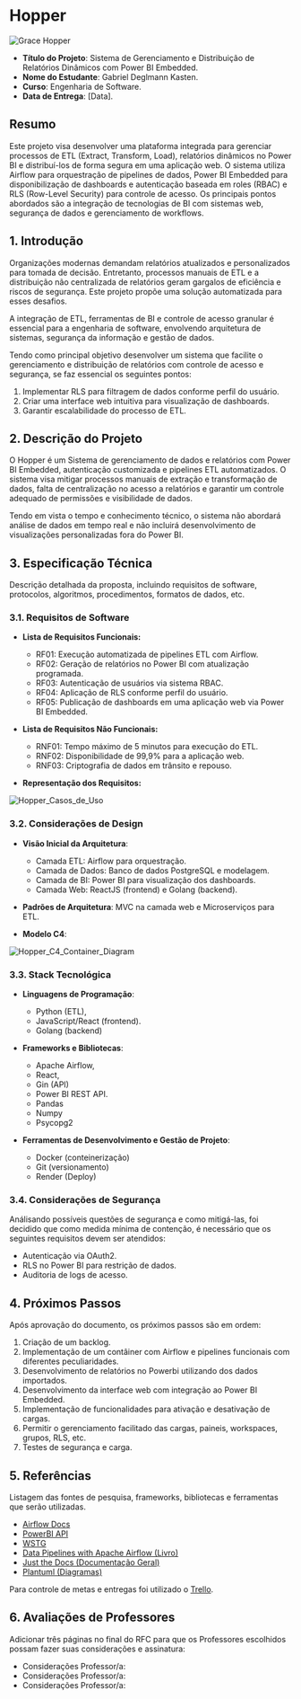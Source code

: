 
# Hopper

![Grace Hopper](docs/images/gracehopperscreenshot.svg)

- **Título do Projeto**: Sistema de Gerenciamento e Distribuição de Relatórios Dinâmicos com Power BI Embedded.
- **Nome do Estudante**: Gabriel Deglmann Kasten.
- **Curso**: Engenharia de Software.
- **Data de Entrega**: [Data].

## Resumo

Este projeto visa desenvolver uma plataforma integrada para gerenciar processos de ETL (Extract, Transform, Load), relatórios dinâmicos no Power BI e distribuí-los de forma segura em uma aplicação web. O sistema utiliza Airflow para orquestração de pipelines de dados, Power BI Embedded para disponibilização de dashboards e autenticação baseada em roles (RBAC) e RLS (Row-Level Security) para controle de acesso. Os principais pontos abordados são a integração de tecnologias de BI com sistemas web, segurança de dados e gerenciamento de workflows.

## 1. Introdução

Organizações modernas demandam relatórios atualizados e personalizados para tomada de decisão. Entretanto, processos manuais de ETL e a distribuição não centralizada de relatórios geram gargalos de eficiência e riscos de segurança. Este projeto propõe uma solução automatizada para esses desafios.

A integração de ETL, ferramentas de BI e controle de acesso granular é essencial para a engenharia de software, envolvendo arquitetura de sistemas, segurança da informação e gestão de dados.

Tendo como principal objetivo desenvolver um sistema que facilite o gerenciamento e distribuição de relatórios com controle de acesso e segurança, se faz essencial os seguintes pontos:

1. Implementar RLS para filtragem de dados conforme perfil do usuário.
2. Criar uma interface web intuitiva para visualização de dashboards.
3. Garantir escalabilidade do processo de ETL.

## 2. Descrição do Projeto

O Hopper é um Sistema de gerenciamento de dados e relatórios com Power BI Embedded, autenticação customizada e pipelines ETL automatizados. O sistema visa mitigar processos manuais de extração e transformação de dados, falta de centralização no acesso a relatórios e garantir um controle adequado de permissões e visibilidade de dados.

Tendo em vista o tempo e conhecimento técnico, o sistema não abordará análise de dados em tempo real e não incluirá desenvolvimento de visualizações personalizadas fora do Power BI.

## 3. Especificação Técnica

Descrição detalhada da proposta, incluindo requisitos de software, protocolos, algoritmos, procedimentos, formatos de dados, etc.

### 3.1. Requisitos de Software

- **Lista de Requisitos Funcionais:**

  - RF01: Execução automatizada de pipelines ETL com Airflow.
  - RF02: Geração de relatórios no Power BI com atualização programada.
  - RF03: Autenticação de usuários via sistema RBAC.
  - RF04: Aplicação de RLS conforme perfil do usuário.
  - RF05: Publicação de dashboards em uma aplicação web via Power BI Embedded.

- **Lista de Requisitos Não Funcionais:**

  - RNF01: Tempo máximo de 5 minutos para execução do ETL.
  - RNF02: Disponibilidade de 99,9% para a aplicação web.
  - RNF03: Criptografia de dados em trânsito e repouso.

- **Representação dos Requisitos:**

![Hopper_Casos_de_Uso](docs/images/Hopper_Casos_de_Uso.png)

### 3.2. Considerações de Design

- **Visão Inicial da Arquitetura**:
  - Camada ETL: Airflow para orquestração.
  - Camada de Dados: Banco de dados PostgreSQL e modelagem.
  - Camada de BI: Power BI para visualização dos dashboards.
  - Camada Web: ReactJS (frontend) e Golang (backend).

- **Padrões de Arquitetura**: MVC na camada web e Microserviços para ETL.

- **Modelo C4**:

![Hopper_C4_Container_Diagram](docs/images/Hopper_C4_Container_Diagram.png)

### 3.3. Stack Tecnológica

- **Linguagens de Programação**:
  - Python (ETL),
  - JavaScript/React (frontend).
  - Golang (backend)

- **Frameworks e Bibliotecas**:
  - Apache Airflow,
  - React,
  - Gin (API)
  - Power BI REST API.
  - Pandas
  - Numpy
  - Psycopg2

- **Ferramentas de Desenvolvimento e Gestão de Projeto**:
  - Docker (conteinerização)
  - Git (versionamento)
  - Render (Deploy)

### 3.4. Considerações de Segurança

Análisando possíveis questões de segurança e como mitigá-las, foi decidido que como medida mínima de contenção, é necessário que os seguintes requisitos devem ser atendidos:

- Autenticação via OAuth2.
- RLS no Power BI para restrição de dados.
- Auditoria de logs de acesso.

## 4. Próximos Passos

Após aprovação do documento, os próximos passos são em ordem:

1. Criação de um backlog.
2. Implementação de um contâiner com Airflow e pipelines funcionais com diferentes peculiaridades.
3. Desenvolvimento de relatórios no Powerbi utilizando dos dados importados.
4. Desenvolvimento da interface web com integração ao Power BI Embedded.
5. Implementação de funcionalidades para ativação e desativação de cargas.
6. Permitir o gerenciamento facilitado das cargas, paineis, workspaces, grupos, RLS, etc.
7. Testes de segurança e carga.

## 5. Referências

Listagem das fontes de pesquisa, frameworks, bibliotecas e ferramentas que serão utilizadas.

- [Airflow Docs](https://airflow.apache.org/docs/)
- [PowerBI API](https://learn.microsoft.com/pt-br/rest/api/power-bi/)
- [WSTG](https://owasp.org/www-project-web-security-testing-guide/stable/)
- [Data Pipelines with Apache Airflow (Livro)](https://www.amazon.com.br/Data-Pipelines-Apache-Airflow-Harenslak/dp/1617296902)
- [Just the Docs (Documentação Geral)](https://just-the-docs.com/)
- [Plantuml (Diagramas)](https://plantuml.com/)

Para controle de metas e entregas foi utilizado o [Trello](https://trello.com/).

## 6. Avaliações de Professores

Adicionar três páginas no final do RFC para que os Professores escolhidos possam fazer suas considerações e assinatura:

- Considerações Professor/a:
- Considerações Professor/a:
- Considerações Professor/a:
